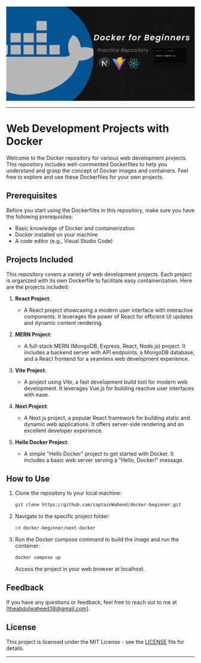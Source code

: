 ![Banner](/Social%20Media%20-%206.png)

---

# Web Development Projects with Docker

Welcome to the Docker repository for various web development projects. This repository includes well-commented Dockerfiles to help you understand and grasp the concept of Docker images and containers. Feel free to explore and use these Dockerfiles for your own projects.

## Prerequisites

Before you start using the Dockerfiles in this repository, make sure you have the following prerequisites:

- Basic knowledge of Docker and containerization
- Docker installed on your machine
- A code editor (e.g., Visual Studio Code)

## Projects Included

This repository covers a variety of web development projects. Each project is organized with its own Dockerfile to facilitate easy containerization. Here are the projects included:

1. **React Project**:

   - A React project showcasing a modern user interface with interactive components. It leverages the power of React for efficient UI updates and dynamic content rendering.

2. **MERN Project**:

   - A full-stack MERN (MongoDB, Express, React, Node.js) project. It includes a backend server with API endpoints, a MongoDB database, and a React frontend for a seamless web development experience.

3. **Vite Project**:

   - A project using Vite, a fast development build tool for modern web development. It leverages Vue.js for building reactive user interfaces with ease.

4. **Next Project**:

   - A Next.js project, a popular React framework for building static and dynamic web applications. It offers server-side rendering and an excellent developer experience.

5. **Hello Docker Project**:
   - A simple "Hello Docker" project to get started with Docker. It includes a basic web server serving a "Hello, Docker!" message.

## How to Use

1. Clone the repository to your local machine:

   ```bash
   git clone https://github.com/captainWaheed/docker-beginner.git
   ```

2. Navigate to the specific project folder:

   ```bash
   cd docker-beginner/next-docker
   ```

3. Run the Docker compose command to build the image and run the container:

   ```bash
   docker compose up
   ```

   Access the project in your web browser at localhost.

## Feedback

If you have any questions or feedback, feel free to reach out to me at [theabdulwaheed38@gmail.com].

## License

This project is licensed under the MIT License - see the [LICENSE](LICENSE) file for details.

---
